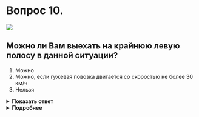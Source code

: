 # Вопрос 10.

![](https://s.drom.ru/i24227/pdd/tickets/2016/1542608911.jpg)

## Можно ли Вам выехать на крайнюю левую полосу в данной ситуации?

1. Можно
2. Можно, если гужевая повозка двигается со скоростью не более 30 км/ч
3. Нельзя

<details>
<summary><b>Показать ответ</b></summary>
Правильный ответ: 3
</details>
<details>
<summary><b>Подробнее</b></summary>
Выезжать на крайнюю левую полосу, предназначенную для встречного движения на дороге с двусторонним движением, имеющей три полосы, запрещено.
(Пункт 9.3 ПДД)
</details>